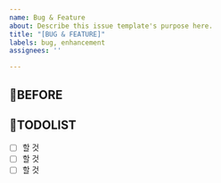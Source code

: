 ```yaml
---
name: Bug & Feature
about: Describe this issue template's purpose here.
title: "[BUG & FEATURE]"
labels: bug, enhancement
assignees: ''

---
```


## 📍BEFORE

## 📍TODOLIST
- [ ] 할 것
- [ ] 할 것
- [ ] 할 것
